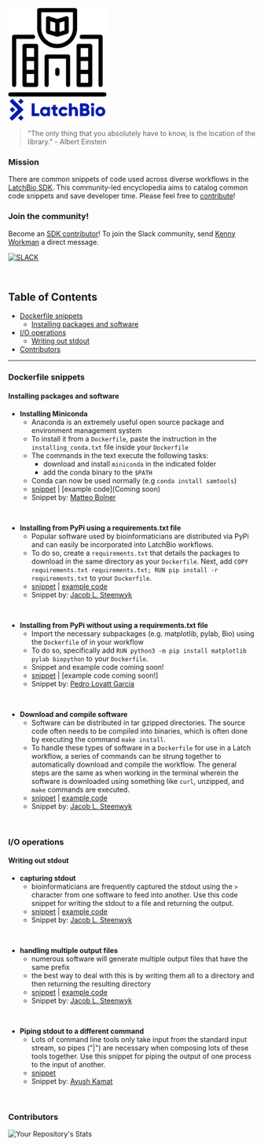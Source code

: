 <img src="img/latch_library_logo.jpg" alt="logo" width="200"/>

<br />

>"The only thing that you absolutely have to know, is the location of the library." - Albert Einstein 

### Mission

There are common snippets of code used across diverse workflows in the [LatchBio SDK](https://console.latch.bio/explore). This community-led encyclopedia aims to catalog common code snippets and save developer time. Please feel free to [contribute](CONTRIBUTING.md)!

### Join the community!
Become an [SDK contributor](https://latch.bio/sdk)! To join the Slack community, send [Kenny Workman](https://github.com/kennyworkman) a direct message.

[![SLACK](https://img.shields.io/badge/Slack-4A154B?style=for-the-badge&logo=slack&logoColor=white)](https://twitter.com/LatchBio/status/1527781165783867392)

<br />




<!-- START doctoc generated TOC please keep comment here to allow auto update -->
<!-- DON'T EDIT THIS SECTION, INSTEAD RE-RUN doctoc TO UPDATE -->
## Table of Contents

- [Dockerfile snippets](#dockerfile-snippets)
  - [Installing packages and software](#installing-packages-and-software)
- [I/O operations](#io-operations)
  - [Writing out stdout](#writing-out-stdout)
- [Contributors](#contributors)

<!-- END doctoc generated TOC please keep comment here to allow auto update -->

---

### Dockerfile snippets

#### Installing packages and software

- **Installing Miniconda**
  - Anaconda is an extremely useful open source package and environment management system
  - To install it from a `Dockerfile`, paste the instruction in the `installing_conda.txt` file inside your `Dockerfile`
  - The commands in the text execute the following tasks:
    - download and install `miniconda` in the indicated folder
    - add the conda binary to the `$PATH`
  - Conda can now be used normally (e.g `conda install samtools`)
  - [snippet](snippets/installing_conda.txt) | [example code](Coming soon)
  - Snippet by: [Matteo Bolner](https://github.com/matteobolner)

<br />

- **Installing from PyPi using a requirements.txt file**
  - Popular software used by bioinformaticians are distributed via PyPi and can easily be incorporated into LatchBio workflows.
  - To do so, create a `requirements.txt` that details the packages to download in the same directory as your `Dockerfile`. Next, add `COPY requirements.txt requirements.txt; RUN pip install -r requirements.txt` to your `Dockerfile`.
  - [snippet](snippets/installing_from_pypi.txt) | [example code](https://github.com/JLSteenwyk/latch_wf_clipkit)
  - Snippet by: [Jacob L. Steenwyk](https://github.com/JLSteenwyk)

<br />

- **Installing from PyPi without using a requirements.txt file**
  - Import the necessary subpackages (e.g. matplotlib, pylab, Bio) using the `Dockerfile` of in your workflow 
  - To do so, specifically add `RUN python3 -m pip install matplotlib pylab biopython` to your `Dockerfile`.
  - Snippet and example code coming soon!
  - [snippet](snippets/installing_from_pypi_alternative.txt) | [example code coming soon!]
  - Snippet by: [Pedro Lovatt Garcia](https://github.com/uniformelk1)

<br />

- **Download and compile software**
  - Software can be distributed in tar gzipped directories. The source code often needs to be compiled into binaries, which is often done by executing the command `make install`.
  - To handle these types of software in a `Dockerfile` for use in a Latch workflow, a series of commands can be strung together to automatically download and compile the workflow. The general steps are the same as when working in the terminal wherein the software is downloaded using something like `curl`, unzipped, and `make` commands are executed. 
  - [snippet](snippets/download_and_compile_software.txt) | [example code](https://github.com/JLSteenwyk/latch_wf_infer_phylogeny)
  - Snippet by: [Jacob L. Steenwyk](https://github.com/JLSteenwyk)
 
<br />

### I/O operations

#### Writing out stdout

- **capturing stdout**
    - bioinformaticians are frequently captured the stdout using the `>` character from one software to feed into another. Use this code snippet for writing the stdout to a file and returning the output.
    - [snippet](snippets/capturing_stdout.txt) | [example code](https://github.com/JLSteenwyk/latch_wf_codon_optimization)
    - Snippet by: [Jacob L. Steenwyk](https://github.com/JLSteenwyk)

<br />

- **handling multiple output files**
    - numerous software will generate multiple output files that have the same prefix
    - the best way to deal with this is by writing them all to a directory and then returning the resulting directory
    - [snippet](snippets/returning_a_directory_of_results.txt) | [example code](https://github.com/JLSteenwyk/latch_wf_infer_phylogeny)
    - Snippet by: [Jacob L. Steenwyk](https://github.com/JLSteenwyk)

<br />

- **Piping stdout to a different command**
    - Lots of command line tools only take input from the standard input stream, so pipes ("|") are necessary when composing lots of these tools together. Use this snippet for piping the output of one process to the input of another.
    - [snippet](snippets/piping_output_to_a_command.txt)
    - Snippet by: [Ayush Kamat](https://github.com/ayushkamat)

<br />

### Contributors
![Your Repository's Stats](https://contrib.rocks/image?repo=jlsteenwyk/latch_library)
